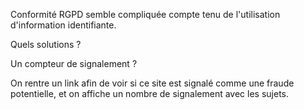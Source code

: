 Conformité RGPD semble compliquée compte tenu de l'utilisation d'information identifiante. 

Quels solutions ? 

Un compteur de signalement ? 

On rentre un link afin de voir si ce site est signalé comme une fraude potentielle, et on affiche un nombre de signalement avec les sujets. 